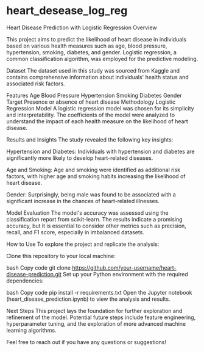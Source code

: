 # heart_desease_log_reg

Heart Disease Prediction with Logistic Regression
Overview

This project aims to predict the likelihood of heart disease in individuals based on various health measures such as age, blood pressure, hypertension, smoking, diabetes, and gender. Logistic regression, a common classification algorithm, was employed for the predictive modeling.

Dataset
The dataset used in this study was sourced from Kaggle and contains comprehensive information about individuals' health status and associated risk factors.

Features
Age
Blood Pressure
Hypertension
Smoking
Diabetes
Gender
Target
Presence or absence of heart disease
Methodology
Logistic Regression Model
A logistic regression model was chosen for its simplicity and interpretability. The coefficients of the model were analyzed to understand the impact of each health measure on the likelihood of heart disease.

Results and Insights
The study revealed the following key insights:

Hypertension and Diabetes: Individuals with hypertension and diabetes are significantly more likely to develop heart-related diseases.

Age and Smoking: Age and smoking were identified as additional risk factors, with higher age and smoking habits increasing the likelihood of heart disease.

Gender: Surprisingly, being male was found to be associated with a significant increase in the chances of heart-related illnesses.

Model Evaluation
The model's accuracy was assessed using the classification report from scikit-learn. The results indicate a promising accuracy, but it is essential to consider other metrics such as precision, recall, and F1 score, especially in imbalanced datasets.

How to Use
To explore the project and replicate the analysis:

Clone this repository to your local machine:

bash
Copy code
git clone https://github.com/your-username/heart-disease-prediction.git
Set up your Python environment with the required dependencies:

bash
Copy code
pip install -r requirements.txt
Open the Jupyter notebook (heart_disease_prediction.ipynb) to view the analysis and results.

Next Steps
This project lays the foundation for further exploration and refinement of the model. Potential future steps include feature engineering, hyperparameter tuning, and the exploration of more advanced machine learning algorithms.

Feel free to reach out if you have any questions or suggestions!






